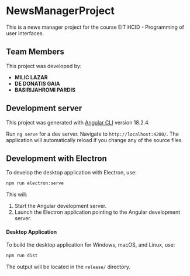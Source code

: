 # NewsManagerProject

This is a news manager project for the course EIT HCID - Programming of user interfaces.

## Team Members

This project was developed by:
- **MILIC LAZAR**
- **DE DONATIS GAIA**
- **BASIRIJAHROMI PARDIS**

## Development server

This project was generated with [Angular CLI](https://github.com/angular/angular-cli) version 18.2.4.

Run `ng serve` for a dev server. Navigate to `http://localhost:4200/`. The application will automatically reload if you change any of the source files.

## Development with Electron

To develop the desktop application with Electron, use:

```bash
npm run electron:serve
```

This will:
1. Start the Angular development server.
2. Launch the Electron application pointing to the Angular development server.


#### Desktop Application

To build the desktop application for Windows, macOS, and Linux, use:

```bash
npm run dist
```

The output will be located in the `release/` directory.




